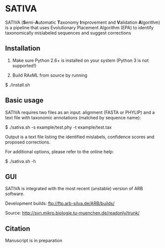 SATIVA
======

SATIVA (**S**emi-**A**utomatic **T**axonomy **I**mprovement and **V**alidation **A**lgorithm) is a pipeline
that uses Evolutionary Placement Algorithm (EPA) to identify taxonomically mislabeled sequences
and suggest corrections 

Installation
------------

1. Make sure Python 2.6+ is installed on your system (Python 3 is not supported!)

2. Build RAxML from source by running

  $ ./install.sh


Basic usage
-----------

SATIVA requires two files as an input: alignment (FASTA or PHYLIP) and a text file with taxonomic
annotations (matched by sequence name):

  $ ./sativa.sh -s example/test.phy -t example/test.tax

Output is a text file listing the identified mislabels, confidence scores and proposed corrections.

For additional options, please refer to the online help: 

  $ ./sativa.sh -h


GUI
---

SATIVA is integrated with the most recent (unstable) version of ARB software.

Development builds: ftp://ftp.arb-silva.de/ARB/builds/

Source: http://svn.mikro.biologie.tu-muenchen.de/readonly/trunk/


Citation
--------

Manuscript is in preparation